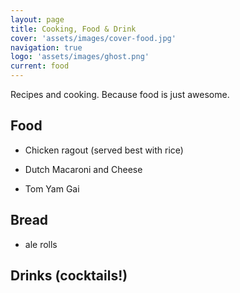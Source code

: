 ```yaml
---
layout: page
title: Cooking, Food & Drink
cover: 'assets/images/cover-food.jpg'
navigation: true
logo: 'assets/images/ghost.png'
current: food
---
```


Recipes and cooking. Because food is just awesome.

## Food
* Chicken ragout (served best with rice)

* Dutch Macaroni and Cheese

* Tom Yam Gai


## Bread 

* ale rolls

## Drinks (cocktails!)
